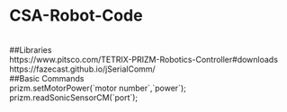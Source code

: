 # CSA-Robot-Code
<br />
##Libraries
<br />
https://www.pitsco.com/TETRIX-PRIZM-Robotics-Controller#downloads
<br />
https://fazecast.github.io/jSerialComm/
<br />
##Basic Commands
<br />
prizm.setMotorPower(`motor number`,`power`);
<br />
prizm.readSonicSensorCM(`port`);
<br />

